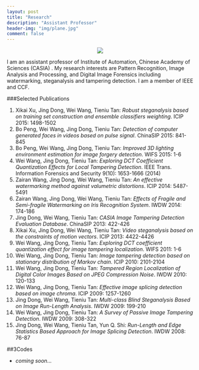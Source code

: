 ```yaml
---
layout: post
title: "Research"
description: "Assistant Professor"
header-img: "img/plane.jpg"
comment: false
---
```


<center>
    <p><img src="http://dreamofbook.qiniudn.com/Zero.png" align="center"></p>
</center>

I am an assistant professor of Institute of Automation, Chinese Academy of Sciences (CASIA) . My research interests are Pattern Recognition, Image Analysis and Processing, and Digital Image Forensics including watermarking, steganalysis and tampering detection. I am a member of IEEE and CCF.

###Selected Publications
1. Xikai Xu, Jing Dong, Wei Wang, Tieniu Tan: *Robust steganalysis based on training set construction and ensemble classifiers weighting*. ICIP 2015: 1498-1502
2. Bo Peng, Wei Wang, Jing Dong, Tieniu Tan: *Detection of computer generated faces in videos based on pulse signal*. ChinaSIP 2015: 841-845
3. Bo Peng, Wei Wang, Jing Dong, Tieniu Tan: *Improved 3D lighting environment estimation for image forgery detection*. WIFS 2015: 1-6
4. Wei Wang, Jing Dong, Tieniu Tan: *Exploring DCT Coefficient Quantization Effects for Local Tampering Detection*. IEEE Trans. Information Forensics and Security 9(10): 1653-1666 (2014)
5. Zairan Wang, Jing Dong, Wei Wang, Tieniu Tan: *An effective watermarking method against valumetric distortions*. ICIP 2014: 5487-5491
6. Zairan Wang, Jing Dong, Wei Wang, Tieniu Tan: *Effects of Fragile and Semi-fragile Watermarking on Iris Recognition System*. IWDW 2014: 174-186
7. Jing Dong, Wei Wang, Tieniu Tan: *CASIA Image Tampering Detection Evaluation Database*. ChinaSIP 2013: 422-426
8. Xikai Xu, Jing Dong, Wei Wang, Tieniu Tan: *Video steganalysis based on the constraints of motion vectors*. ICIP 2013: 4422-4426
9. Wei Wang, Jing Dong, Tieniu Tan: *Exploring DCT coefficient quantization effect for image tampering localization*. WIFS 2011: 1-6
10. Wei Wang, Jing Dong, Tieniu Tan: *Image tampering detection based on stationary distribution of Markov chain*. ICIP 2010: 2101-2104
11. Wei Wang, Jing Dong, Tieniu Tan: *Tampered Region Localization of Digital Color Images Based on JPEG Compression Noise*. IWDW 2010: 120-133
12. Wei Wang, Jing Dong, Tieniu Tan: *Effective image splicing detection based on image chroma*. ICIP 2009: 1257-1260
13. Jing Dong, Wei Wang, Tieniu Tan: *Multi-class Blind Steganalysis Based on Image Run-Length Analysis*. IWDW 2009: 199-210
14. Wei Wang, Jing Dong, Tieniu Tan: *A Survey of Passive Image Tampering Detection*. IWDW 2009: 308-322
15. Jing Dong, Wei Wang, Tieniu Tan, Yun Q. Shi: *Run-Length and Edge Statistics Based Approach for Image Splicing Detection*. IWDW 2008: 76-87

##3Codes
- *coming soon...*
